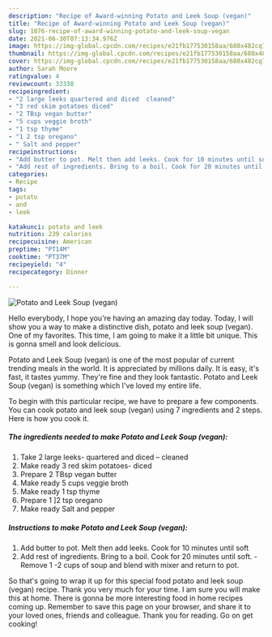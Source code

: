 ```yaml
---
description: "Recipe of Award-winning Potato and Leek Soup (vegan)"
title: "Recipe of Award-winning Potato and Leek Soup (vegan)"
slug: 1076-recipe-of-award-winning-potato-and-leek-soup-vegan
date: 2021-06-30T07:13:34.976Z
image: https://img-global.cpcdn.com/recipes/e21fb177530158aa/680x482cq70/potato-and-leek-soup-vegan-recipe-main-photo.jpg
thumbnail: https://img-global.cpcdn.com/recipes/e21fb177530158aa/680x482cq70/potato-and-leek-soup-vegan-recipe-main-photo.jpg
cover: https://img-global.cpcdn.com/recipes/e21fb177530158aa/680x482cq70/potato-and-leek-soup-vegan-recipe-main-photo.jpg
author: Sarah Moore
ratingvalue: 4
reviewcount: 33338
recipeingredient:
- "2 large leeks quartered and diced  cleaned"
- "3 red skim potatoes diced"
- "2 TBsp vegan butter"
- "5 cups veggie broth"
- "1 tsp thyme"
- "1 2 tsp oregano"
- " Salt and pepper"
recipeinstructions:
- "Add butter to pot. Melt then add leeks. Cook for 10 minutes until soft"
- "Add rest of ingredients. Bring to a boil. Cook for 20 minutes until soft. Remove 1 -2 cups of soup and blend with mixer and return to pot."
categories:
- Recipe
tags:
- potato
- and
- leek

katakunci: potato and leek 
nutrition: 239 calories
recipecuisine: American
preptime: "PT14M"
cooktime: "PT37M"
recipeyield: "4"
recipecategory: Dinner

---
```



![Potato and Leek Soup (vegan)](https://img-global.cpcdn.com/recipes/e21fb177530158aa/680x482cq70/potato-and-leek-soup-vegan-recipe-main-photo.jpg)

Hello everybody, I hope you're having an amazing day today. Today, I will show you a way to make a distinctive dish, potato and leek soup (vegan). One of my favorites. This time, I am going to make it a little bit unique. This is gonna smell and look delicious.



Potato and Leek Soup (vegan) is one of the most popular of current trending meals in the world. It is appreciated by millions daily. It is easy, it's fast, it tastes yummy. They're fine and they look fantastic. Potato and Leek Soup (vegan) is something which I've loved my entire life.


To begin with this particular recipe, we have to prepare a few components. You can cook potato and leek soup (vegan) using 7 ingredients and 2 steps. Here is how you cook it.

<!--inarticleads1-->

##### The ingredients needed to make Potato and Leek Soup (vegan):

1. Take 2 large leeks- quartered and diced – cleaned
1. Make ready 3 red skim potatoes- diced
1. Prepare 2 TBsp vegan butter
1. Make ready 5 cups veggie broth
1. Make ready 1 tsp thyme
1. Prepare 1 ]2 tsp oregano
1. Make ready  Salt and pepper




<!--inarticleads2-->

##### Instructions to make Potato and Leek Soup (vegan):

1. Add butter to pot. Melt then add leeks. Cook for 10 minutes until soft
1. Add rest of ingredients. Bring to a boil. Cook for 20 minutes until soft. - Remove 1 -2 cups of soup and blend with mixer and return to pot.




So that's going to wrap it up for this special food potato and leek soup (vegan) recipe. Thank you very much for your time. I am sure you will make this at home. There is gonna be more interesting food in home recipes coming up. Remember to save this page on your browser, and share it to your loved ones, friends and colleague. Thank you for reading. Go on get cooking!
